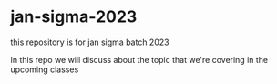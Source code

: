 # jan-sigma-2023
this repository is for jan sigma batch 2023

In this repo we will discuss about the topic that we're covering in the upcoming classes
